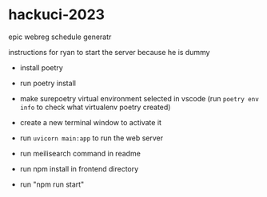 # hackuci-2023
epic webreg schedule generatr

instructions for ryan to start the server because he is dummy
 - install poetry
 - run poetry install
 - make surepoetry virtual environment selected in vscode (run `poetry env info` to check what virtualenv poetry created)
 - create a new terminal window to activate it
 - run `uvicorn main:app` to run the web server

 - run meilisearch command in readme

 - run npm install in frontend directory
 - run "npm run start"
